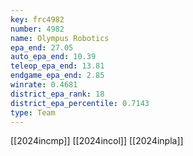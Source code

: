 ```yaml
---
key: frc4982
number: 4982
name: Olympus Robotics
epa_end: 27.05
auto_epa_end: 10.39
teleop_epa_end: 13.81
endgame_epa_end: 2.85
winrate: 0.4681
district_epa_rank: 18
district_epa_percentile: 0.7143
type: Team
---
```

[[2024incmp]]
[[2024incol]]
[[2024inpla]]
